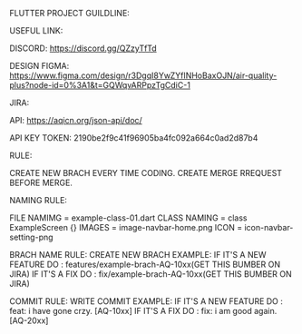 FLUTTER PROJECT GUILDLINE:

USEFUL LINK:

  DISCORD: https://discord.gg/QZzyTfTd
  
  DESIGN FIGMA: https://www.figma.com/design/r3DgqI8YwZYfINHoBaxOJN/air-quality-plus?node-id=0%3A1&t=GQWqvARPpzTgCdiC-1
  
  JIRA:
  
  API: https://aqicn.org/json-api/doc/

API KEY TOKEN: 2190be2f9c41f96905ba4fc092a664c0ad2d87b4


RULE:

  CREATE NEW BRACH EVERY TIME CODING.
  CREATE MERGE RREQUEST BEFORE MERGE.

NAMING RULE:

  FILE NAMIMG = example-class-01.dart
  CLASS NAMING = class ExampleScreen {}
  IMAGES = image-navbar-home.png
  ICON = icon-navbar-setting-png

  
BRACH NAME RULE:
  CREATE NEW BRACH EXAMPLE:
  IF IT'S A NEW FEATURE DO : features/example-brach-AQ-10xx(GET THIS BUMBER ON JIRA)
  IF IT'S A FIX DO : fix/example-brach-AQ-10xx(GET THIS BUMBER ON JIRA)

COMMIT RULE:
  WRITE COMMIT EXAMPLE:
  IF IT'S A NEW FEATURE DO : feat: i have gone crzy. [AQ-10xx]
  IF IT'S A FIX DO : fix: i am good again. [AQ-20xx]



